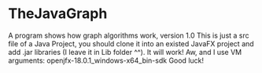 # TheJavaGraph
A program shows how graph algorithms work, version 1.0
This is just a src file of a Java Project, you should clone it into an existed JavaFX project and add .jar libraries (I leave it in Lib folder ^^). It will work!
Aw, and I use VM arguments: openjfx-18.0.1_windows-x64_bin-sdk
Good luck!
